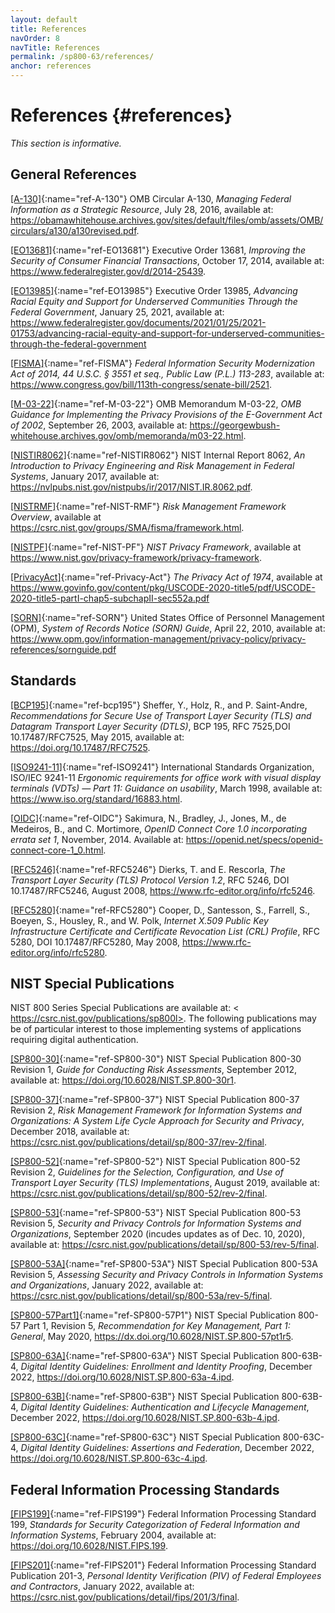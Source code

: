 ```yaml
---
layout: default
title: References
navOrder: 8
navTitle: References
permalink: /sp800-63/references/
anchor: references
---
```


# References {#references}

*This section is informative.*

## General References

[[A-130]](sec8_references.md#ref-A-130){:name="ref-A-130"} OMB Circular A-130, *Managing Federal Information as a Strategic Resource*, July 28, 2016, available at: <https://obamawhitehouse.archives.gov/sites/default/files/omb/assets/OMB/circulars/a130/a130revised.pdf>.

[[EO13681]](sec8_references.md#ref-EO13681){:name="ref-EO13681"} Executive Order 13681, *Improving the Security of Consumer Financial Transactions*, October 17, 2014, available at: <https://www.federalregister.gov/d/2014-25439>.

[[EO13985]](sec8_references.md#ref-EO13985){:name="ref-EO13985"} Executive Order 13985, *Advancing Racial Equity and Support for Underserved Communities Through the Federal Government*, January 25, 2021, available at: <https://www.federalregister.gov/documents/2021/01/25/2021-01753/advancing-racial-equity-and-support-for-underserved-communities-through-the-federal-government>

[[FISMA]](sec8_references.md#ref-FISMA){:name="ref-FISMA"} *Federal Information Security Modernization Act of 2014, 44 U.S.C. § 3551 et seq., Public Law (P.L.) 113-283*, available at: <https://www.congress.gov/bill/113th-congress/senate-bill/2521>.

[[M-03-22]](sec8_references.md#ref-M-03-22){:name="ref-M-03-22"} OMB Memorandum M-03-22, *OMB Guidance for Implementing the Privacy Provisions of the E-Government Act of 2002*, September 26, 2003, available at: <https://georgewbush-whitehouse.archives.gov/omb/memoranda/m03-22.html>.

[[NISTIR8062]](sec8_references.md#ref-NISTIR8062){:name="ref-NISTIR8062"} NIST Internal Report 8062, *An Introduction to Privacy Engineering and Risk Management in Federal Systems*, January 2017, available at: <https://nvlpubs.nist.gov/nistpubs/ir/2017/NIST.IR.8062.pdf>.

[[NISTRMF]](sec8_references.md#ref-NIST-RMF){:name="ref-NIST-RMF"} *Risk Management Framework Overview*, available at <https://csrc.nist.gov/groups/SMA/fisma/framework.html>.

[[NISTPF]](sec8_references.md#ref-NIST-PF){:name="ref-NIST-PF"} *NIST Privacy Framework*, available at <https://www.nist.gov/privacy-framework/privacy-framework>.

[[PrivacyAct]](sec8_references.md#ref-PrivacyAct){:name="ref-Privacy-Act"} *The Privacy Act of 1974*, available at <https://www.govinfo.gov/content/pkg/USCODE-2020-title5/pdf/USCODE-2020-title5-partI-chap5-subchapII-sec552a.pdf>

[[SORN]](sec8_references.md#ref-SORN){:name="ref-SORN"} United States Office of Personnel Management (OPM), *System of Records Notice (SORN) Guide*, April 22, 2010, available at: <https://www.opm.gov/information-management/privacy-policy/privacy-references/sornguide.pdf>

## Standards

[[BCP195]](sec8_references.md#ref-bcp195){:name="ref-bcp195"} Sheffer, Y., Holz, R., and P. Saint-Andre, *Recommendations for Secure Use of Transport Layer Security (TLS) and Datagram Transport Layer Security (DTLS)*, BCP 195, RFC 7525,DOI 10.17487/RFC7525, May 2015, available at: <https://doi.org/10.17487/RFC7525>.

[[ISO9241-11]](sec8_references.md#ref-ISO9241){:name="ref-ISO9241"} International Standards Organization, ISO/IEC 9241-11 *Ergonomic requirements for office work with visual display terminals (VDTs) — Part 11: Guidance on usability*, March 1998, available at: <https://www.iso.org/standard/16883.html>.

[[OIDC]](sec8_references.md#ref-OIDC){:name="ref-OIDC"} Sakimura, N., Bradley, J., Jones, M., de Medeiros, B., and C. Mortimore, *OpenID Connect Core 1.0 incorporating errata set 1*, November, 2014. Available at: <https://openid.net/specs/openid-connect-core-1_0.html>.

[[RFC5246]](sec8_references.md#ref-RFC5246){:name="ref-RFC5246"} Dierks, T. and E. Rescorla, *The Transport Layer Security (TLS) Protocol Version 1.2*, RFC 5246, DOI 10.17487/RFC5246, August 2008, <https://www.rfc-editor.org/info/rfc5246>.

[[RFC5280]](sec8_references.md#ref-RFC5280){:name="ref-RFC5280"} Cooper, D., Santesson, S., Farrell, S., Boeyen, S., Housley, R., and W. Polk, *Internet X.509 Public Key Infrastructure Certificate and Certificate Revocation List (CRL) Profile*, RFC 5280, DOI 10.17487/RFC5280, May 2008, <https://www.rfc-editor.org/info/rfc5280>.

## NIST Special Publications
NIST 800 Series Special Publications are available at: < https://csrc.nist.gov/publications/sp800l>. The following publications may be of particular interest to those implementing systems of applications requiring digital authentication.

[[SP800-30]](sec8_references.md#ref-SP800-30){:name="ref-SP800-30"} NIST Special Publication 800-30 Revision 1, *Guide for Conducting Risk Assessments*, September 2012, available at: <https://doi.org/10.6028/NIST.SP.800-30r1>.

[[SP800-37]](sec8_references.md#ref-SP800-37){:name="ref-SP800-37"} NIST Special Publication 800-37 Revision 2, *Risk Management Framework for Information Systems and Organizations: A System Life Cycle Approach for Security and Privacy*, December 2018, available at: <https://csrc.nist.gov/publications/detail/sp/800-37/rev-2/final>.

[[SP800-52]](sec8_references.md#ref-SP800-52){:name="ref-SP800-52"} NIST Special Publication 800-52 Revision 2, *Guidelines for the Selection, Configuration, and Use of Transport Layer Security (TLS) Implementations*, August 2019, available at: <https://csrc.nist.gov/publications/detail/sp/800-52/rev-2/final>.

[[SP800-53]](sec8_references.md#ref-SP800-53){:name="ref-SP800-53"} NIST Special Publication 800-53 Revision 5, *Security and Privacy Controls for Information Systems and Organizations*, September 2020 (incudes updates as of Dec. 10, 2020), available at: <https://csrc.nist.gov/publications/detail/sp/800-53/rev-5/final>.

[[SP800-53A]](sec8_references.md#ref-SP800-53A){:name="ref-SP800-53A"} NIST Special Publication 800-53A Revision 5, *Assessing Security and Privacy Controls in Information Systems and Organizations*, January 2022, available at: <https://csrc.nist.gov/publications/detail/sp/800-53a/rev-5/final>.

[[SP800-57Part1]](sec8_references.md#ref-SP800-57P1){:name="ref-SP800-57P1"} NIST Special Publication 800-57 Part 1, Revision 5, *Recommendation for Key Management, Part 1: General*, May 2020, <https://dx.doi.org/10.6028/NIST.SP.800-57pt1r5>.

[[SP800-63A]](sec8_references.md#ref-SP800-63A){:name="ref-SP800-63A"} NIST Special Publication 800-63B-4, *Digital Identity Guidelines: Enrollment and Identity Proofing*, December 2022, <https://doi.org/10.6028/NIST.SP.800-63a-4.ipd>.

[[SP800-63B]](sec8_references.md#ref-SP800-63B){:name="ref-SP800-63B"} NIST Special Publication 800-63B-4, *Digital Identity Guidelines: Authentication and Lifecycle Management*, December 2022, <https://doi.org/10.6028/NIST.SP.800-63b-4.ipd>.

[[SP800-63C]](sec8_references.md#ref-SP800-63C){:name="ref-SP800-63C"} NIST Special Publication 800-63C-4, *Digital Identity Guidelines: Assertions and Federation*, December 2022, <https://doi.org/10.6028/NIST.SP.800-63c-4.ipd>.


## Federal Information Processing Standards

[[FIPS199]](sec8_references.md#ref-FIPS199){:name="ref-FIPS199"} Federal Information Processing Standard 199, *Standards for Security Categorization of Federal Information and Information Systems*, February 2004, available at: <https://doi.org/10.6028/NIST.FIPS.199>.

[[FIPS201]](sec8_references.md#ref-FIPS201){:name="ref-FIPS201"} Federal Information Processing Standard Publication 201-3, *Personal Identity Verification (PIV) of Federal Employees and Contractors*, January 2022, available at: <https://csrc.nist.gov/publications/detail/fips/201/3/final>.
